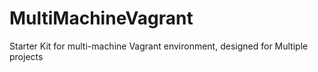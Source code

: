 MultiMachineVagrant
===================

Starter Kit for multi-machine Vagrant environment, designed for Multiple projects
